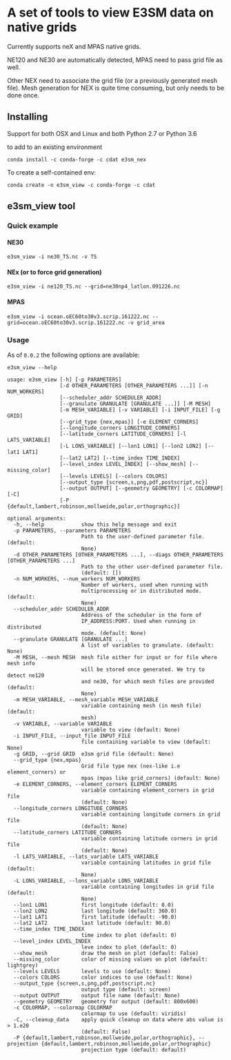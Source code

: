 # A set of tools to view E3SM data on native grids

Currently supports neX and MPAS native grids.

NE120 and NE30 are automatically detected, MPAS need to pass grid file as well.

Other NEX need to associate the grid file (or a previously generated mesh file). Mesh generation for NEX is quite time consuming, but only needs to be done once.

## Installing

Support for both OSX and Linux and both Python 2.7 or Python 3.6


to add to an existing environment

```
conda install -c conda-forge -c cdat e3sm_nex
```

To create a self-contained env:

```
conda create -n e3sm_view -c conda-forge -c cdat
```

## e3sm_view tool

### Quick example

#### NE30

`e3sm_view -i ne30_TS.nc -v TS`

#### NEx (or to force grid generation)

`e3sm_view -i ne120_TS.nc --grid=ne30np4_latlon.091226.nc`

#### MPAS
 
`e3sm_view -i ocean.oEC60to30v3.scrip.161222.nc --grid=ocean.oEC60to30v3.scrip.161222.nc -v grid_area`

### Usage

As of `0.0.2` the following options are available:

```
e3sm_view --help
```

```
usage: e3sm_view [-h] [-p PARAMETERS]
                 [-d OTHER_PARAMETERS [OTHER_PARAMETERS ...]] [-n NUM_WORKERS]
                 [--scheduler_addr SCHEDULER_ADDR]
                 [--granulate GRANULATE [GRANULATE ...]] [-M MESH]
                 [-m MESH_VARIABLE] [-v VARIABLE] [-i INPUT_FILE] [-g GRID]
                 [--grid_type {nex,mpas}] [-e ELEMENT_CORNERS]
                 [--longitude_corners LONGITUDE_CORNERS]
                 [--latitude_corners LATITUDE_CORNERS] [-l LATS_VARIABLE]
                 [-L LONS_VARIABLE] [--lon1 LON1] [--lon2 LON2] [--lat1 LAT1]
                 [--lat2 LAT2] [--time_index TIME_INDEX]
                 [--level_index LEVEL_INDEX] [--show_mesh] [--missing_color]
                 [--levels LEVELS] [--colors COLORS]
                 [--output_type {screen,s,png,pdf,postscript,nc}]
                 [--output OUTPUT] [--geometry GEOMETRY] [-c COLORMAP] [-C]
                 [-P {default,lambert,robinson,mollweide,polar,orthographic}]

optional arguments:
  -h, --help            show this help message and exit
  -p PARAMETERS, --parameters PARAMETERS
                        Path to the user-defined parameter file. (default:
                        None)
  -d OTHER_PARAMETERS [OTHER_PARAMETERS ...], --diags OTHER_PARAMETERS [OTHER_PARAMETERS ...]
                        Path to the other user-defined parameter file.
                        (default: [])
  -n NUM_WORKERS, --num_workers NUM_WORKERS
                        Number of workers, used when running with
                        multiprocessing or in distributed mode. (default:
                        None)
  --scheduler_addr SCHEDULER_ADDR
                        Address of the scheduler in the form of
                        IP_ADDRESS:PORT. Used when running in distributed
                        mode. (default: None)
  --granulate GRANULATE [GRANULATE ...]
                        A list of variables to granulate. (default: None)
  -M MESH, --mesh MESH  mesh file either for input or for file where mesh info
                        will be stored once generated. We try to detect ne120
                        and ne30, for which mesh files are provided (default:
                        None)
  -m MESH_VARIABLE, --mesh_variable MESH_VARIABLE
                        variable containing mesh (in mesh file) (default:
                        mesh)
  -v VARIABLE, --variable VARIABLE
                        variable to view (default: None)
  -i INPUT_FILE, --input_file INPUT_FILE
                        file containing variable to view (default: None)
  -g GRID, --grid GRID  e3sm grid file (default: None)
  --grid_type {nex,mpas}
                        Grid file type nex (nex-like i.e element_corners) or
                        mpas (mpas like grid_corners) (default: None)
  -e ELEMENT_CORNERS, --element_corners ELEMENT_CORNERS
                        variable containing element_corners in grid file
                        (default: None)
  --longitude_corners LONGITUDE_CORNERS
                        variable containing longitude corners in grid file
                        (default: None)
  --latitude_corners LATITUDE_CORNERS
                        variable containing latitude corners in grid file
                        (default: None)
  -l LATS_VARIABLE, --lats_variable LATS_VARIABLE
                        variable containing latitudes in grid file (default:
                        None)
  -L LONS_VARIABLE, --lons_variable LONS_VARIABLE
                        variable containing longitudes in grid file (default:
                        None)
  --lon1 LON1           first longitude (default: 0.0)
  --lon2 LON2           last longitude (default: 360.0)
  --lat1 LAT1           first latitude (default: -90.0)
  --lat2 LAT2           last latitude (default: 90.0)
  --time_index TIME_INDEX
                        time index to plot (default: 0)
  --level_index LEVEL_INDEX
                        leve index to plot (default: 0)
  --show_mesh           draw the mesh on plot (default: False)
  --missing_color       color of missing values on plot (default: lightgrey)
  --levels LEVELS       levels to use (default: None)
  --colors COLORS       color indices to use (default: None)
  --output_type {screen,s,png,pdf,postscript,nc}
                        output type (default: screen)
  --output OUTPUT       output file name (default: None)
  --geometry GEOMETRY   geometry for output (default: 800x600)
  -c COLORMAP, --colormap COLORMAP
                        colormap to use (default: viridis)
  -C, --cleanup_data    apply quick cleanup on data where abs value is > 1.e20
                        (default: False)
  -P {default,lambert,robinson,mollweide,polar,orthographic}, --projection {default,lambert,robinson,mollweide,polar,orthographic}
                        projection type (default: default)
```
